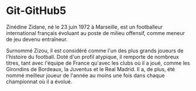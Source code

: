 # Git-GitHub5
Zinédine Zidane, né le 23 juin 1972 à Marseille, est un footballeur international français évoluant au poste de milieu offensif, comme meneur de jeu devenu entraîneur.

Surnommé Zizou, il est considéré comme l'un des plus grands joueurs de l'histoire du football. Doté d'un profil atypique, il remporte de nombreux titres, tant avec l'équipe de France qu'avec les clubs où il a joué, comme les Girondins de Bordeaux, la Juventus et le Real Madrid. Il a, de plus, été nommé meilleur joueur de l'année au moins une fois dans chaque championnat où il a évolué.
